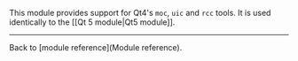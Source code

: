 This module provides support for Qt4's `moc`, `uic` and `rcc` tools. It is used identically to the [[Qt 5 module|Qt5 module]].

---

Back to [module reference](Module reference).